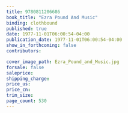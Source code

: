 ```yaml
---
title: 9780811206686
book_title: "Ezra Pound And Music"
binding: clothbound
published: true
date: 1977-11-01T06:00:54-04:00
publication_date: 1977-11-01T06:00:54-04:00
show_in_forthcoming: false
contributors:

cover_image_path: Ezra_Pound_and_Music.jpg
forsale: false
saleprice:
shipping_charge:
price_us:
price_cn:
trim_size:
page_count: 530
---
```


